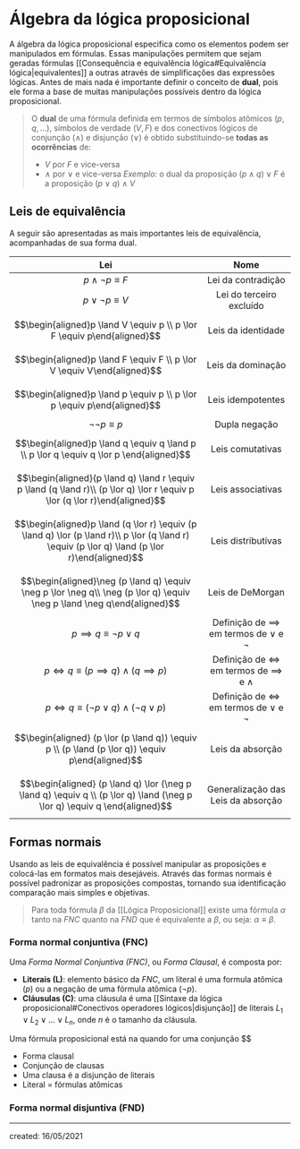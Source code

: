 # Álgebra da lógica proposicional
A álgebra da lógica proposicional especifica como os elementos podem ser manipulados em fórmulas. Essas manipulações permitem que sejam geradas fórmulas [[Consequência e equivalência lógica#Equivalência lógica|equivalentes]] a outras através de simplificações das expressões lógicas.
Antes de mais nada é importante definir o conceito de **dual**, pois ele forma a base de muitas manipulações possíveis dentro da lógica proposicional.

> O **dual** de uma fórmula definida em termos de símbolos atômicos $(p, q, \dots)$, símbolos de verdade $(V, F)$ e dos conectivos lógicos de conjunção $(\land)$ e disjunção $(\lor)$ é obtido substituindo-se **todas as ocorrências** de:
>- $V$ por $F$ e vice-versa
>- $\land$ por $\lor$ e vice-versa
> *Exemplo:* o dual da proposição $(p \land q) \lor F$ é a proposição $(p \lor q) \land V$

## Leis de equivalência
A seguir são apresentadas as mais importantes leis de equivalência, acompanhadas de sua forma dual.

|                                                                       Lei                                                                        |                         Nome                          |
|:------------------------------------------------------------------------------------------------------------------------------------------------:|:-----------------------------------------------------:|
|                                                            $p \land \neg p \equiv F$                                                             |                  Lei da contradição                   |
|                                                             $p \lor \neg p \equiv V$                                                             |               Lei do terceiro excluído                |
|                                     $$\begin{aligned}p \land V \equiv p \\ p \lor F \equiv p\end{aligned}$$                                      |                  Leis da identidade                   |
|                                     $$\begin{aligned}p \land F \equiv F \\ p \lor V \equiv V\end{aligned}$$                                      |                   Leis da dominação                   |
|                                     $$\begin{aligned}p \land p \equiv p \\ p \lor p \equiv p\end{aligned}$$                                      |                   Leis idempotentes                   |
|                                                              $\neg\neg p \equiv p$                                                               |                     Dupla negação                     |
|                             $$\begin{aligned}p \land q \equiv q \land p \\ p \lor q \equiv q \lor p \end{aligned}$$                              |                   Leis comutativas                    |
|           $$\begin{aligned}(p \land q) \land r \equiv  p \land (q \land r)\\ (p \lor q) \lor r \equiv p \lor (q \lor r)\end{aligned}$$           |                   Leis associativas                   |
| $$\begin{aligned}p \land (q \lor r) \equiv  (p \land q) \lor (p \land r)\\ p  \lor (q \land r) \equiv (p \lor q) \land (p \lor r)\end{aligned}$$ |                  Leis distributivas                   |
|             $$\begin{aligned}\neg (p \land q) \equiv \neg p \lor \neg q\\ \neg (p \lor q) \equiv \neg p \land \neg q\end{aligned}$$              |                   Leis de DeMorgan                    |
|                                                       $p \implies q \equiv \neg p \lor q$                                                        | Definição de $\implies$ em termos de $\lor$ e $\neg$  |
|                                              $p \iff q \equiv (p \implies q) \land (q \implies p)$                                               | Definição de $\iff$ em termos de $\implies$ e $\land$ |
|                                             $p \iff q \equiv (\neg p \lor q) \land (\neg q \lor p)$                                              |   Definição de $\iff$ em termos de $\lor$ e $\neg$    |
|                         $$\begin{aligned} (p \lor (p \land q)) \equiv p \\ (p \land (p \lor q)) \equiv p\end{aligned}$$                          |                   Leis da absorção                    |
|            $$\begin{aligned} (p \land q) \lor (\neg p \land q) \equiv q \\ (p \lor q) \land (\neg p \lor q) \equiv q \end{aligned}$$             |          Generalização das Leis da absorção           |

## Formas normais
Usando as leis de equivalência é possível manipular as proposições e colocá-las em formatos mais desejáveis. Através das formas normais é possível padronizar as proposições compostas, tornando sua identificação comparação mais simples e objetivas.

> Para toda fórmula $\beta$ da [[Lógica Proposicional]] existe uma fórmula $\alpha$ tanto na *FNC* quanto na *FND* que é equivalente a $\beta$, ou seja: $\alpha \equiv \beta$.

### Forma normal conjuntiva (FNC)
Uma *Forma Normal Conjuntiva (FNC)*, ou *Forma Clausal*, é composta por:

- **Literais (L)**: elemento básico da *FNC*, um literal é uma formula atômica ($p$) ou a negação de uma fórmula atômica ($\neg p$).
- **Cláusulas (C)**: uma cláusula é uma [[Sintaxe da lógica proposicional#Conectivos operadores lógicos|disjunção]] de literais $L_1 \lor L_2 \lor \dots \lor L_n$, onde $n$ é o tamanho da cláusula.

Uma fórmula proposicional está na  quando for uma conjunção $$

- Forma clausal
- Conjunção de clausas
- Uma clausa é a disjunção de literais
- Literal = fórmulas atômicas


### Forma normal disjuntiva (FND)

---

created: 16/05/2021
